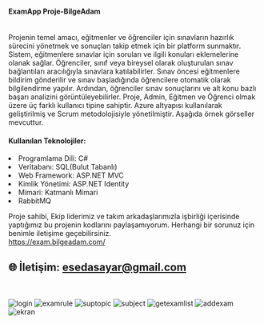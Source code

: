 <h4>ExamApp Proje-BilgeAdam</h4>
<br/>
Projenin temel amacı, eğitmenler ve öğrenciler için sınavların hazırlık sürecini yönetmek ve sonuçları takip etmek için bir platform sunmaktır. Sistem, eğitmenlere sınavlar için soruları ve ilgili konuları eklemelerine olanak sağlar. Öğrenciler, sınıf veya bireysel olarak oluşturulan sınav bağlantıları aracılığıyla sınavlara katılabilirler. Sınav öncesi eğitmenlere bildirim gönderilir ve sınav başladığında öğrencilere otomatik olarak bilgilendirme yapılır. Ardından, öğrenciler sınav sonuçlarını ve alt konu bazlı başarı analizini görüntüleyebilirler. Proje, Admin, Eğitmen ve Öğrenci olmak üzere üç farklı kullanıcı tipine sahiptir. Azure altyapısı kullanılarak geliştirilmiş ve Scrum metodolojisiyle yönetilmiştir. Aşağıda örnek görseller mevcuttur.
<h4>Kullanılan Teknolojiler:</h4>
<li>Programlama Dili: C#</li>
<li>Veritabanı: SQL(Bulut Tabanlı)</li>
<li>Web Framework: ASP.NET MVC</li>
<li>Kimlik Yönetimi: ASP.NET Identity</li>
<li>Mimari: Katmanlı Mimari</li>
<li>RabbitMQ</li>

 Proje sahibi, Ekip liderimiz ve takım arkadaşlarımızla işbirliği içerisinde yaptığımız bu projenin kodlarını paylaşamıyorum. Herhangi bir sorunuz için benimle iletişime geçebilirsiniz.
 <br/>
https://exam.bilgeadam.com/
## 🌐 İletişim: esedasayar@gmail.com
<br/> <br/>
![login](https://github.com/Edasayar/BAExamApp/assets/121755056/a2969b00-8ff7-4922-a795-1c270709a7af)
![examrule](https://github.com/Edasayar/BAExamApp/assets/121755056/3effd7fc-4d35-4a04-beab-ad42fd717c65)
![suptopic](https://github.com/Edasayar/BAExamApp/assets/121755056/2cafad35-179c-41b9-a8c6-da201b2ae747)
![subject](https://github.com/Edasayar/BAExamApp/assets/121755056/a3fa0b00-8497-4823-88dd-fa805ca5a728)
![getexamlist](https://github.com/Edasayar/BAExamApp/assets/121755056/13a9b553-5395-4d69-81e2-7fc54fc8f58b)
![addexam](https://github.com/Edasayar/BAExamApp/assets/121755056/d591e047-4dd4-4554-82b7-a158dd75d6a6)
![ekran](https://github.com/Edasayar/BAExamApp/assets/121755056/f5a230bc-c9d4-4694-8ce1-126f98b37baf)



